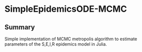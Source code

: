 # SimpleEpidemicsODE-MCMC


## Summary


Simple implementation of MCMC metropolis algorithm to estimate parameters of the S,E,I,R epidemics model in Julia.

